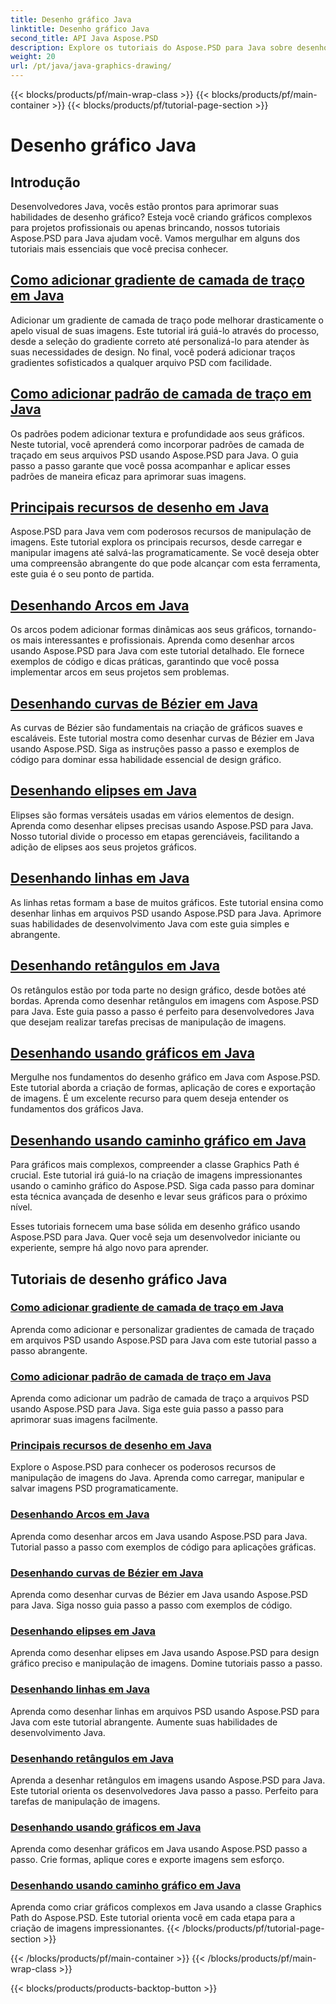 ```yaml
---
title: Desenho gráfico Java
linktitle: Desenho gráfico Java
second_title: API Java Aspose.PSD
description: Explore os tutoriais do Aspose.PSD para Java sobre desenho gráfico. Aprenda a adicionar traços, desenhar formas e manipular arquivos PSD com guias passo a passo.
weight: 20
url: /pt/java/java-graphics-drawing/
---
```


{{< blocks/products/pf/main-wrap-class >}}
{{< blocks/products/pf/main-container >}}
{{< blocks/products/pf/tutorial-page-section >}}

# Desenho gráfico Java


## Introdução

Desenvolvedores Java, vocês estão prontos para aprimorar suas habilidades de desenho gráfico? Esteja você criando gráficos complexos para projetos profissionais ou apenas brincando, nossos tutoriais Aspose.PSD para Java ajudam você. Vamos mergulhar em alguns dos tutoriais mais essenciais que você precisa conhecer.

## [Como adicionar gradiente de camada de traço em Java](./add-stroke-layer-gradient/)

Adicionar um gradiente de camada de traço pode melhorar drasticamente o apelo visual de suas imagens. Este tutorial irá guiá-lo através do processo, desde a seleção do gradiente correto até personalizá-lo para atender às suas necessidades de design. No final, você poderá adicionar traços gradientes sofisticados a qualquer arquivo PSD com facilidade.

## [Como adicionar padrão de camada de traço em Java](./add-stroke-layer-pattern/)

Os padrões podem adicionar textura e profundidade aos seus gráficos. Neste tutorial, você aprenderá como incorporar padrões de camada de traçado em seus arquivos PSD usando Aspose.PSD para Java. O guia passo a passo garante que você possa acompanhar e aplicar esses padrões de maneira eficaz para aprimorar suas imagens.

## [Principais recursos de desenho em Java](./core-drawing-features/)

Aspose.PSD para Java vem com poderosos recursos de manipulação de imagens. Este tutorial explora os principais recursos, desde carregar e manipular imagens até salvá-las programaticamente. Se você deseja obter uma compreensão abrangente do que pode alcançar com esta ferramenta, este guia é o seu ponto de partida.

## [Desenhando Arcos em Java](./drawing-arcs/)

Os arcos podem adicionar formas dinâmicas aos seus gráficos, tornando-os mais interessantes e profissionais. Aprenda como desenhar arcos usando Aspose.PSD para Java com este tutorial detalhado. Ele fornece exemplos de código e dicas práticas, garantindo que você possa implementar arcos em seus projetos sem problemas.

## [Desenhando curvas de Bézier em Java](./drawing-bezier-curves/)

As curvas de Bézier são fundamentais na criação de gráficos suaves e escaláveis. Este tutorial mostra como desenhar curvas de Bézier em Java usando Aspose.PSD. Siga as instruções passo a passo e exemplos de código para dominar essa habilidade essencial de design gráfico.

## [Desenhando elipses em Java](./drawing-ellipses/)

Elipses são formas versáteis usadas em vários elementos de design. Aprenda como desenhar elipses precisas usando Aspose.PSD para Java. Nosso tutorial divide o processo em etapas gerenciáveis, facilitando a adição de elipses aos seus projetos gráficos.

## [Desenhando linhas em Java](./drawing-lines/)

As linhas retas formam a base de muitos gráficos. Este tutorial ensina como desenhar linhas em arquivos PSD usando Aspose.PSD para Java. Aprimore suas habilidades de desenvolvimento Java com este guia simples e abrangente.

## [Desenhando retângulos em Java](./drawing-rectangles/)

Os retângulos estão por toda parte no design gráfico, desde botões até bordas. Aprenda como desenhar retângulos em imagens com Aspose.PSD para Java. Este guia passo a passo é perfeito para desenvolvedores Java que desejam realizar tarefas precisas de manipulação de imagens.

## [Desenhando usando gráficos em Java](./drawing-using-graphics/)

Mergulhe nos fundamentos do desenho gráfico em Java com Aspose.PSD. Este tutorial aborda a criação de formas, aplicação de cores e exportação de imagens. É um excelente recurso para quem deseja entender os fundamentos dos gráficos Java.

## [Desenhando usando caminho gráfico em Java](./drawing-using-graphics-path/)

Para gráficos mais complexos, compreender a classe Graphics Path é crucial. Este tutorial irá guiá-lo na criação de imagens impressionantes usando o caminho gráfico do Aspose.PSD. Siga cada passo para dominar esta técnica avançada de desenho e levar seus gráficos para o próximo nível.

Esses tutoriais fornecem uma base sólida em desenho gráfico usando Aspose.PSD para Java. Quer você seja um desenvolvedor iniciante ou experiente, sempre há algo novo para aprender.

## Tutoriais de desenho gráfico Java
### [Como adicionar gradiente de camada de traço em Java](./add-stroke-layer-gradient/)
Aprenda como adicionar e personalizar gradientes de camada de traçado em arquivos PSD usando Aspose.PSD para Java com este tutorial passo a passo abrangente.
### [Como adicionar padrão de camada de traço em Java](./add-stroke-layer-pattern/)
Aprenda como adicionar um padrão de camada de traço a arquivos PSD usando Aspose.PSD para Java. Siga este guia passo a passo para aprimorar suas imagens facilmente.
### [Principais recursos de desenho em Java](./core-drawing-features/)
Explore o Aspose.PSD para conhecer os poderosos recursos de manipulação de imagens do Java. Aprenda como carregar, manipular e salvar imagens PSD programaticamente.
### [Desenhando Arcos em Java](./drawing-arcs/)
Aprenda como desenhar arcos em Java usando Aspose.PSD para Java. Tutorial passo a passo com exemplos de código para aplicações gráficas.
### [Desenhando curvas de Bézier em Java](./drawing-bezier-curves/)
Aprenda como desenhar curvas de Bézier em Java usando Aspose.PSD para Java. Siga nosso guia passo a passo com exemplos de código.
### [Desenhando elipses em Java](./drawing-ellipses/)
Aprenda como desenhar elipses em Java usando Aspose.PSD para design gráfico preciso e manipulação de imagens. Domine tutoriais passo a passo.
### [Desenhando linhas em Java](./drawing-lines/)
Aprenda como desenhar linhas em arquivos PSD usando Aspose.PSD para Java com este tutorial abrangente. Aumente suas habilidades de desenvolvimento Java.
### [Desenhando retângulos em Java](./drawing-rectangles/)
Aprenda a desenhar retângulos em imagens usando Aspose.PSD para Java. Este tutorial orienta os desenvolvedores Java passo a passo. Perfeito para tarefas de manipulação de imagens.
### [Desenhando usando gráficos em Java](./drawing-using-graphics/)
Aprenda como desenhar gráficos em Java usando Aspose.PSD passo a passo. Crie formas, aplique cores e exporte imagens sem esforço.
### [Desenhando usando caminho gráfico em Java](./drawing-using-graphics-path/)
Aprenda como criar gráficos complexos em Java usando a classe Graphics Path do Aspose.PSD. Este tutorial orienta você em cada etapa para a criação de imagens impressionantes.
{{< /blocks/products/pf/tutorial-page-section >}}

{{< /blocks/products/pf/main-container >}}
{{< /blocks/products/pf/main-wrap-class >}}

{{< blocks/products/products-backtop-button >}}
